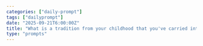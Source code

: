 ```yaml
---
categories: ["daily-prompt"]
tags: ["dailyprompt"]
date: "2025-09-21T6:00:00Z"
title: "What is a tradition from your childhood that you've carried into adulthood?"
type: "prompts"
---
```

